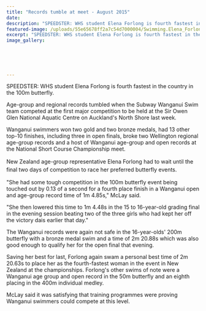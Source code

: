 ```yaml
---
title: "Records tumble at meet - August 2015"
date: 
description: "SPEEDSTER: WHS student Elena Forlong is fourth fastest in the country in the 100m butterfly, Wanganui Chonicle article on 19/8/15..."
featured-image: /uploads/55e65678ff2a7c54d7000004/Swimming.Elena_Forlong.Aug2015.JPG
excerpt: "SPEEDSTER: WHS student Elena Forlong is fourth fastest in the country in the 100m butterfly."
image_gallery:
    
    
    
    
    
---
```


<p>SPEEDSTER: WHS student Elena Forlong is fourth fastest in the country in the 100m butterfly.</p>
<p>Age-group and regional records tumbled when the Subway Wanganui Swim team competed at the first major competition to be held at the Sir Owen Glen National Aquatic Centre on Auckland's North Shore last week.</p>
<p>Wanganui swimmers won two gold and two bronze medals, had 13 other top-10 finishes, including three in open finals, broke two Wellington regional age-group records and a host of Wanganui age-group and open records at the National Short Course Championship meet.</p>
<p><span style="line-height: 1.5;">New Zealand age-group representative Elena Forlong had to wait until the final two days of competition to race her preferred butterfly events.</span></p>
<p>"She had some tough competition in the 100m butterfly event being touched out by 0.13 of a second for a fourth place finish in a Wanganui open and age-group record time of 1m 4.85s," McLay said.</p>
<p>"She then lowered this time to 1m 4.48s in the 15 to 16-year-old grading final in the evening session beating two of the three girls who had kept her off the victory dais earlier that day."</p>
<p>The Wanganui records were again not safe in the 16-year-olds' 200m butterfly with a bronze medal swim and a time of 2m 20.88s which was also good enough to qualify her for the open final that evening.</p>
<p>Saving her best for last, Forlong again swam a personal best time of 2m 20.63s to place her as the fourth-fastest woman in the event in New Zealand at the championships. Forlong's other swims of note were a Wanganui age group and open record in the 50m butterfly and an eighth placing in the 400m individual medley.</p>
<p>McLay said it was satisfying that training programmes were proving Wanganui swimmers could compete at this level.</p>

